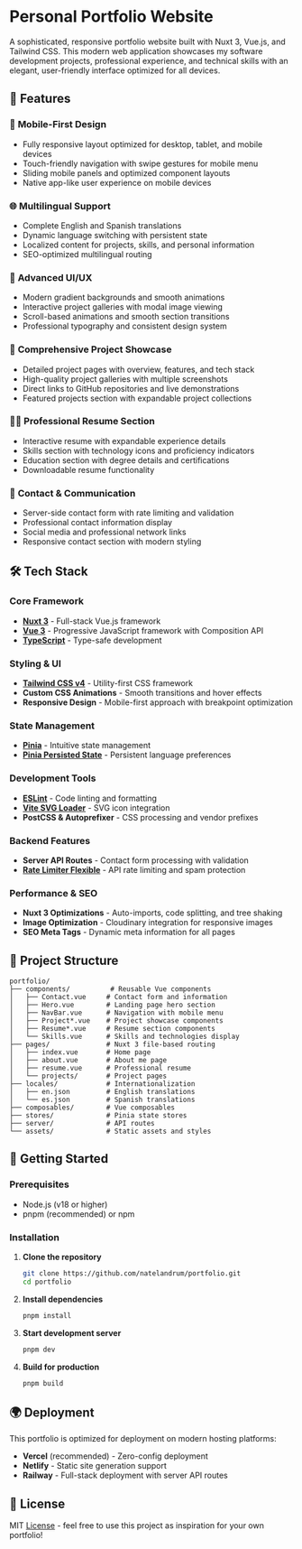 # Personal Portfolio Website

A sophisticated, responsive portfolio website built with Nuxt 3, Vue.js, and Tailwind CSS. This modern web application showcases my software development projects, professional experience, and technical skills with an elegant, user-friendly interface optimized for all devices.

## 🌟 Features

### 📱 **Mobile-First Design**

- Fully responsive layout optimized for desktop, tablet, and mobile devices
- Touch-friendly navigation with swipe gestures for mobile menu
- Sliding mobile panels and optimized component layouts
- Native app-like user experience on mobile devices

### 🌐 **Multilingual Support**

- Complete English and Spanish translations
- Dynamic language switching with persistent state
- Localized content for projects, skills, and personal information
- SEO-optimized multilingual routing

### 🎨 **Advanced UI/UX**

- Modern gradient backgrounds and smooth animations
- Interactive project galleries with modal image viewing
- Scroll-based animations and smooth section transitions
- Professional typography and consistent design system

### 📂 **Comprehensive Project Showcase**

- Detailed project pages with overview, features, and tech stack
- High-quality project galleries with multiple screenshots
- Direct links to GitHub repositories and live demonstrations
- Featured projects section with expandable project collections

### 👨‍💻 **Professional Resume Section**

- Interactive resume with expandable experience details
- Skills section with technology icons and proficiency indicators
- Education section with degree details and certifications
- Downloadable resume functionality

### 📧 **Contact & Communication**

- Server-side contact form with rate limiting and validation
- Professional contact information display
- Social media and professional network links
- Responsive contact section with modern styling

## 🛠 Tech Stack

### **Core Framework**

- **[Nuxt 3](https://nuxt.com)** - Full-stack Vue.js framework
- **[Vue 3](https://vuejs.org)** - Progressive JavaScript framework with Composition API
- **[TypeScript](https://typescriptlang.org)** - Type-safe development

### **Styling & UI**

- **[Tailwind CSS v4](https://tailwindcss.com)** - Utility-first CSS framework
- **Custom CSS Animations** - Smooth transitions and hover effects
- **Responsive Design** - Mobile-first approach with breakpoint optimization

### **State Management**

- **[Pinia](https://pinia.vuejs.org)** - Intuitive state management
- **[Pinia Persisted State](https://github.com/prazdevs/pinia-plugin-persistedstate)** - Persistent language preferences

### **Development Tools**

- **[ESLint](https://eslint.org)** - Code linting and formatting
- **[Vite SVG Loader](https://github.com/jpkleemans/vite-svg-loader)** - SVG icon integration
- **PostCSS & Autoprefixer** - CSS processing and vendor prefixes

### **Backend Features**

- **Server API Routes** - Contact form processing with validation
- **[Rate Limiter Flexible](https://github.com/animir/node-rate-limiter-flexible)** - API rate limiting and spam protection

### **Performance & SEO**

- **Nuxt 3 Optimizations** - Auto-imports, code splitting, and tree shaking
- **Image Optimization** - Cloudinary integration for responsive images
- **SEO Meta Tags** - Dynamic meta information for all pages

## 📁 Project Structure

```text
portfolio/
├── components/          # Reusable Vue components
│   ├── Contact.vue     # Contact form and information
│   ├── Hero.vue        # Landing page hero section
│   ├── NavBar.vue      # Navigation with mobile menu
│   ├── Project*.vue    # Project showcase components
│   ├── Resume*.vue     # Resume section components
│   └── Skills.vue      # Skills and technologies display
├── pages/              # Nuxt 3 file-based routing
│   ├── index.vue       # Home page
│   ├── about.vue       # About me page
│   ├── resume.vue      # Professional resume
│   └── projects/       # Project pages
├── locales/            # Internationalization
│   ├── en.json         # English translations
│   └── es.json         # Spanish translations
├── composables/        # Vue composables
├── stores/             # Pinia state stores
├── server/             # API routes
└── assets/             # Static assets and styles
```

## 🚀 Getting Started

### Prerequisites

- Node.js (v18 or higher)
- pnpm (recommended) or npm

### Installation

1. **Clone the repository**

   ```bash
   git clone https://github.com/natelandrum/portfolio.git
   cd portfolio
   ```

2. **Install dependencies**

   ```bash
   pnpm install
   ```

3. **Start development server**

   ```bash
   pnpm dev
   ```

4. **Build for production**

   ```bash
   pnpm build
   ```

## 🌍 Deployment

This portfolio is optimized for deployment on modern hosting platforms:

- **Vercel** (recommended) - Zero-config deployment
- **Netlify** - Static site generation support
- **Railway** - Full-stack deployment with server API routes

## 📄 License

MIT [License](LICENSE) - feel free to use this project as inspiration for your own portfolio!
